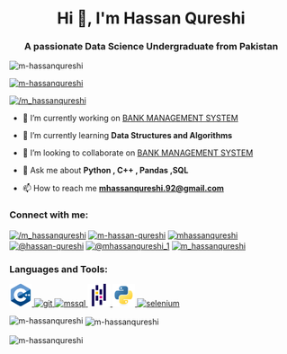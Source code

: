 <h1 align="center">Hi 👋, I'm Hassan Qureshi</h1>
<h3 align="center">A passionate Data Science Undergraduate from Pakistan</h3>

<p align="left"> <img src="https://komarev.com/ghpvc/?username=m-hassanqureshi&label=Profile%20views&color=0e75b6&style=flat" alt="m-hassanqureshi" /> </p>

<p align="left"> <a href="https://github.com/ryo-ma/github-profile-trophy"><img src="https://github-profile-trophy.vercel.app/?username=m-hassanqureshi" alt="m-hassanqureshi" /></a> </p>

<p align="left"> <a href="https://twitter.com//m_hassanqureshi" target="blank"><img src="https://img.shields.io/twitter/follow//m_hassanqureshi?logo=twitter&style=for-the-badge" alt="/m_hassanqureshi" /></a> </p>

- 🔭 I’m currently working on [BANK MANAGEMENT SYSTEM](https://github.com/m-hassanqureshi/banking-management-system)

- 🌱 I’m currently learning **Data Structures and Algorithms**

- 👯 I’m looking to collaborate on [BANK MANAGEMENT SYSTEM](https://github.com/m-hassanqureshi/banking-management-system)

- 💬 Ask me about **Python , C++ , Pandas ,SQL**

- 📫 How to reach me **mhassanqureshi.92@gmail.com**

<h3 align="left">Connect with me:</h3>
<p align="left">
<a href="https://twitter.com//m_hassanqureshi" target="blank"><img align="center" src="https://raw.githubusercontent.com/rahuldkjain/github-profile-readme-generator/master/src/images/icons/Social/twitter.svg" alt="/m_hassanqureshi" height="30" width="40" /></a>
<a href="https://linkedin.com/in/m-hassan-qureshi" target="blank"><img align="center" src="https://raw.githubusercontent.com/rahuldkjain/github-profile-readme-generator/master/src/images/icons/Social/linked-in-alt.svg" alt="m-hassan-qureshi" height="30" width="40" /></a>
<a href="https://kaggle.com/mhassanqureshi" target="blank"><img align="center" src="https://raw.githubusercontent.com/rahuldkjain/github-profile-readme-generator/master/src/images/icons/Social/kaggle.svg" alt="mhassanqureshi" height="30" width="40" /></a>
<a href="https://medium.com/@hassan-qureshi" target="blank"><img align="center" src="https://raw.githubusercontent.com/rahuldkjain/github-profile-readme-generator/master/src/images/icons/Social/medium.svg" alt="@hassan-qureshi" height="30" width="40" /></a>
<a href="https://www.hackerrank.com/@mhassanqureshi_1" target="blank"><img align="center" src="https://raw.githubusercontent.com/rahuldkjain/github-profile-readme-generator/master/src/images/icons/Social/hackerrank.svg" alt="@mhassanqureshi_1" height="30" width="40" /></a>
<a href="https://www.leetcode.com/m_hassanqureshi" target="blank"><img align="center" src="https://raw.githubusercontent.com/rahuldkjain/github-profile-readme-generator/master/src/images/icons/Social/leet-code.svg" alt="m_hassanqureshi" height="30" width="40" /></a>
</p>

<h3 align="left">Languages and Tools:</h3>
<p align="left"> <a href="https://www.w3schools.com/cpp/" target="_blank" rel="noreferrer"> <img src="https://raw.githubusercontent.com/devicons/devicon/master/icons/cplusplus/cplusplus-original.svg" alt="cplusplus" width="40" height="40"/> </a> <a href="https://git-scm.com/" target="_blank" rel="noreferrer"> <img src="https://www.vectorlogo.zone/logos/git-scm/git-scm-icon.svg" alt="git" width="40" height="40"/> </a> <a href="https://www.microsoft.com/en-us/sql-server" target="_blank" rel="noreferrer"> <img src="https://www.svgrepo.com/show/303229/microsoft-sql-server-logo.svg" alt="mssql" width="40" height="40"/> </a> <a href="https://pandas.pydata.org/" target="_blank" rel="noreferrer"> <img src="https://raw.githubusercontent.com/devicons/devicon/2ae2a900d2f041da66e950e4d48052658d850630/icons/pandas/pandas-original.svg" alt="pandas" width="40" height="40"/> </a> <a href="https://www.python.org" target="_blank" rel="noreferrer"> <img src="https://raw.githubusercontent.com/devicons/devicon/master/icons/python/python-original.svg" alt="python" width="40" height="40"/> </a> <a href="https://www.selenium.dev" target="_blank" rel="noreferrer"> <img src="https://raw.githubusercontent.com/detain/svg-logos/780f25886640cef088af994181646db2f6b1a3f8/svg/selenium-logo.svg" alt="selenium" width="40" height="40"/> </a> </p>

<p><img align="left" src="https://github-readme-stats.vercel.app/api/top-langs?username=m-hassanqureshi&show_icons=true&locale=en&layout=compact" alt="m-hassanqureshi" /></p>

<p>&nbsp;<img align="center" src="https://github-readme-stats.vercel.app/api?username=m-hassanqureshi&show_icons=true&locale=en" alt="m-hassanqureshi" /></p>

<p><img align="center" src="https://github-readme-streak-stats.herokuapp.com/?user=m-hassanqureshi&" alt="m-hassanqureshi" /></p>
